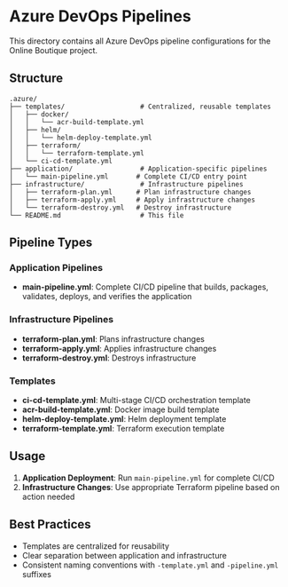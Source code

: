 # Azure DevOps Pipelines

This directory contains all Azure DevOps pipeline configurations for the Online Boutique project.

## Structure

```
.azure/
├── templates/                   # Centralized, reusable templates
│   ├── docker/
│   │   └── acr-build-template.yml
│   ├── helm/
│   │   └── helm-deploy-template.yml
│   ├── terraform/
│   │   └── terraform-template.yml
│   └── ci-cd-template.yml
├── application/                 # Application-specific pipelines
│   └── main-pipeline.yml       # Complete CI/CD entry point
├── infrastructure/              # Infrastructure pipelines
│   ├── terraform-plan.yml      # Plan infrastructure changes
│   ├── terraform-apply.yml     # Apply infrastructure changes
│   └── terraform-destroy.yml   # Destroy infrastructure
└── README.md                    # This file
```

## Pipeline Types

### Application Pipelines
- **main-pipeline.yml**: Complete CI/CD pipeline that builds, packages, validates, deploys, and verifies the application

### Infrastructure Pipelines
- **terraform-plan.yml**: Plans infrastructure changes
- **terraform-apply.yml**: Applies infrastructure changes
- **terraform-destroy.yml**: Destroys infrastructure

### Templates
- **ci-cd-template.yml**: Multi-stage CI/CD orchestration template
- **acr-build-template.yml**: Docker image build template
- **helm-deploy-template.yml**: Helm deployment template
- **terraform-template.yml**: Terraform execution template

## Usage

1. **Application Deployment**: Run `main-pipeline.yml` for complete CI/CD
2. **Infrastructure Changes**: Use appropriate Terraform pipeline based on action needed

## Best Practices

- Templates are centralized for reusability
- Clear separation between application and infrastructure
- Consistent naming conventions with `-template.yml` and `-pipeline.yml` suffixes 